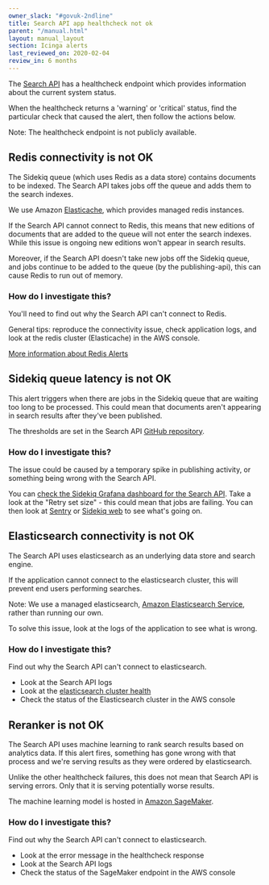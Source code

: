 ```yaml
---
owner_slack: "#govuk-2ndline"
title: Search API app healthcheck not ok
parent: "/manual.html"
layout: manual_layout
section: Icinga alerts
last_reviewed_on: 2020-02-04
review_in: 6 months
---
```


The [Search API][search-api] has a healthcheck endpoint which provides
information about the current system status.

When the healthcheck returns a 'warning' or 'critical' status, find the
particular check that caused the alert, then follow the actions below.

Note: The healthcheck endpoint is not publicly available.

## Redis connectivity is not OK

The Sidekiq queue (which uses Redis as a data store) contains documents to be
indexed. The Search API takes jobs off the queue and adds them to the search
indexes.

We use Amazon [Elasticache](https://aws.amazon.com/elasticache), which
provides managed redis instances.

If the Search API cannot connect to Redis, this means that new editions of
documents that are added to the queue will not enter the search indexes.
While this issue is ongoing new editions won't appear in search results.

Moreover, if the Search API doesn't take new jobs off the Sidekiq queue,
and jobs continue to be added to the queue (by the publishing-api), this
can cause Redis to run out of memory.

### How do I investigate this?

You'll need to find out why the Search API can't connect to Redis.

General tips: reproduce the connectivity issue, check application logs, and
look at the redis cluster (Elasticache) in the AWS console.

[More information about Redis Alerts][redis]

## Sidekiq queue latency is not OK

This alert triggers when there are jobs in the Sidekiq queue that are waiting
too long to be processed. This could mean that documents aren't appearing
in search results after they've been published.

The thresholds are set in the Search API [GitHub repository][search-github-repo].

### How do I investigate this?

The issue could be caused by a temporary spike in publishing activity, or
something being wrong with the Search API.

You can [check the Sidekiq Grafana dashboard for the Search API][sidekiq-grafana-dashboard]. Take a look at the "Retry set size" - this could mean that jobs are failing. You can then look at [Sentry][sentry] or [Sidekiq web][sidekiq-web] to see what's going on.

## Elasticsearch connectivity is not OK

The Search API uses elasticsearch as an underlying data store and search
engine.

If the application cannot connect to the elasticsearch cluster,
this will prevent end users performing searches.

Note: We use a managed elasticsearch, [Amazon Elasticsearch Service][aws-elasticsearch], rather than running our own.

To solve this issue, look at the logs of the application to see what
is wrong.

### How do I investigate this?

Find out why the Search API can't connect to elasticsearch.

- Look at the Search API logs
- Look at the [elasticsearch cluster health][cluster-health]
- Check the status of the Elasticsearch cluster in the AWS console

## Reranker is not OK

The Search API uses machine learning to rank search results based on
analytics data.  If this alert fires, something has gone wrong with
that process and we're serving results as they were ordered by
elasticsearch.

Unlike the other healthcheck failures, this does not mean that Search
API is serving errors.  Only that it is serving potentially worse
results.

The machine learning model is hosted in [Amazon SageMaker][aws-sagemaker].

### How do I investigate this?

Find out why the Search API can't connect to elasticsearch.

- Look at the error message in the healthcheck response
- Look at the Search API logs
- Check the status of the SageMaker endpoint in the AWS console

[search-api]: /apps/search-api.html
[redis]: /manual/alerts/redis.html#header
[sidekiq-grafana-dashboard]: https://grafana.production.govuk.digital/dashboard/file/sidekiq.json?refresh=1m&orgId=1&var-Application=search-api&var-Queues=All
[sentry]: /manual/error-reporting.html
[sidekiq-web]: /manual/sidekiq.html#sidekiq-web
[search-github-repo]: https://github.com/alphagov/search-api/
[cluster-health]: /manual/alerts/elasticsearch-cluster-health.html
[aws-elasticsearch]: https://aws.amazon.com/elasticsearch-service/
[aws-sagemaker]: https://aws.amazon.com/sagemaker/
